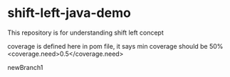 # shift-left-java-demo
This repository is for understanding shift left concept


coverage is defined here in pom file, it says min coverage should be 50%
<coverage.need>0.5</coverage.need>

newBranch1